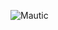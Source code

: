 ![Mautic](http://i.imgur.com/g56p37X.jpg "Mautic Open Source Marketing Automation together with the CMS power of TYPO3")
